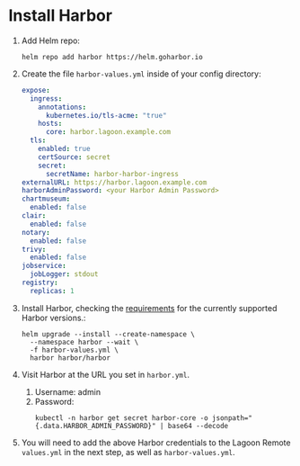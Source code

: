# Install Harbor

1. Add Helm repo:
    ```
    helm repo add harbor https://helm.goharbor.io
    ```
2. Create the file `harbor-values.yml` inside of your config directory:

    ```yaml title="harbor-values.yml"
    expose:
      ingress:
        annotations:
          kubernetes.io/tls-acme: "true"
        hosts:
          core: harbor.lagoon.example.com
      tls:
        enabled: true
        certSource: secret
        secret:
          secretName: harbor-harbor-ingress
    externalURL: https://harbor.lagoon.example.com
    harborAdminPassword: <your Harbor Admin Password>
    chartmuseum:
      enabled: false
    clair:
      enabled: false
    notary:
      enabled: false
    trivy:
      enabled: false
    jobservice:
      jobLogger: stdout
    registry:
      replicas: 1

    ```

1. Install Harbor, checking the [requirements](./requirements.md#harbor) for the currently supported Harbor versions.:
    ```
    helm upgrade --install --create-namespace \
      --namespace harbor --wait \
      -f harbor-values.yml \
      harbor harbor/harbor
    ```
2. Visit Harbor at the URL you set in `harbor.yml`.
   1. Username: admin
   2. Password:
       ```
       kubectl -n harbor get secret harbor-core -o jsonpath="{.data.HARBOR_ADMIN_PASSWORD}" | base64 --decode
       ```
3. You will need to add the above Harbor credentials to the Lagoon Remote `values.yml` in the next step, as well as `harbor-values.yml`.
